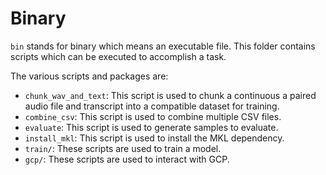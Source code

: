 # Binary

`bin` stands for binary which means an executable file. This folder contains scripts which can be
executed to accomplish a task.

The various scripts and packages are:

- `chunk_wav_and_text`: This script is used to chunk a continuous a paired audio file and
  transcript into a compatible dataset for training.
- `combine_csv`: This script is used to combine multiple CSV files.
- `evaluate`: This script is used to generate samples to evaluate.
- `install_mkl`: This script is used to install the MKL dependency.
- `train/`: These scripts are used to train a model.
- `gcp/`: These scripts are used to interact with GCP.
